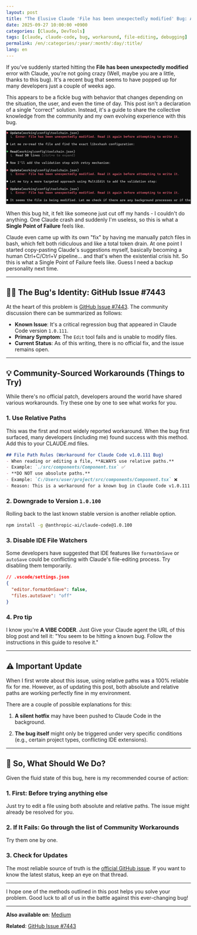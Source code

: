 ```yaml
---
layout: post
title: "The Elusive Claude 'File has been unexpectedly modified' Bug: A Workaround Solution"
date: 2025-09-27 10:00:00 +0900
categories: [Claude, DevTools]
tags: [claude, claude-code, bug, workaround, file-editing, debugging]
permalink: /en/:categories/:year/:month/:day/:title/
lang: en
---
```


If you've suddenly started hitting the **File has been unexpectedly modified** error with Claude, you're not going crazy (Well, maybe you are a little, thanks to this bug). It's a recent bug that seems to have popped up for many developers just a couple of weeks ago.

This appears to be a fickle bug with behavior that changes depending on the situation, the user, and even the time of day. This post isn't a declaration of a single "correct" solution. Instead, it's a guide to share the collective knowledge from the community and my own evolving experience with this bug.

![Claude Code Error](/assets/images/posts/2025-09-28-claude-bug/1_BPfY5nXCsBge-KoLsdbNkA.png)

When this bug hit, it felt like someone just cut off my hands - I couldn't do anything. One Claude crash and suddenly I'm useless, so this is what a **Single Point of Failure** feels like.

Claude even came up with its own "fix" by having me manually patch files in bash, which felt both ridiculous and like a total token drain. At one point I started copy-pasting Claude's suggestions myself, basically becoming a human Ctrl+C/Ctrl+V pipeline… and that's when the existential crisis hit. So this is what a Single Point of Failure feels like. Guess I need a backup personality next time.

---

## 🕵️‍♂️ The Bug's Identity: GitHub Issue #7443

At the heart of this problem is [GitHub Issue #7443](https://github.com/anthropics/claude-code/issues/7443). The community discussion there can be summarized as follows:

- **Known Issue**: It's a critical regression bug that appeared in Claude Code version `1.0.111`.
- **Primary Symptom**: The `Edit` tool fails and is unable to modify files.
- **Current Status**: As of this writing, there is no official fix, and the issue remains open.

---

## 💡 Community-Sourced Workarounds (Things to Try)

While there's no official patch, developers around the world have shared various workarounds. Try these one by one to see what works for you.

### 1. Use Relative Paths

This was the first and most widely reported workaround. When the bug first surfaced, many developers (including me) found success with this method. Add this to your CLAUDE.md files.

```markdown
## File Path Rules (Workaround for Claude Code v1.0.111 Bug)
- When reading or editing a file, **ALWAYS use relative paths.**
- Example: `./src/components/Component.tsx` ✅
- **DO NOT use absolute paths.**
- Example: `C:/Users/user/project/src/components/Component.tsx` ❌
- Reason: This is a workaround for a known bug in Claude Code v1.0.111 (GitHub Issue #7443)
```

### 2. Downgrade to Version `1.0.100`

Rolling back to the last known stable version is another reliable option.

```bash
npm install -g @anthropic-ai/claude-code@1.0.100
```

### 3. Disable IDE File Watchers

Some developers have suggested that IDE features like `formatOnSave` or `autoSave` could be conflicting with Claude's file-editing process. Try disabling them temporarily.

```json
// .vscode/settings.json
{
  "editor.formatOnSave": false,
  "files.autoSave": "off"
}
```

### 4. Pro tip

I know you're **A VIBE CODER**. Just Give your Claude agent the URL of this blog post and tell it: "You seem to be hitting a known bug. Follow the instructions in this guide to resolve it."

---

## ⚠️ Important Update

When I first wrote about this issue, using relative paths was a 100% reliable fix for me. However, as of updating this post, both absolute and relative paths are working perfectly fine in my environment.

There are a couple of possible explanations for this:

1. **A silent hotfix** may have been pushed to Claude Code in the background.

2. **The bug itself** might only be triggered under very specific conditions (e.g., certain project types, conflicting IDE extensions).

---

## 🤔 So, What Should We Do?

Given the fluid state of this bug, here is my recommended course of action:

### 1. First: Before trying anything else

Just try to edit a file using both absolute and relative paths. The issue might already be resolved for you.

### 2. If It Fails: Go through the list of Community Workarounds

Try them one by one.

### 3. Check for Updates

The most reliable source of truth is the [official GitHub issue](https://github.com/anthropics/claude-code/issues/7443). If you want to know the latest status, keep an eye on that thread.

---

I hope one of the methods outlined in this post helps you solve your problem. Good luck to all of us in the battle against this ever-changing bug!

---

**Also available on**: [Medium](https://medium.com/@yunjeongiya/the-elusive-claude-file-has-been-unexpectedly-modified-bug-a-workaround-solution-831182038d1d)

**Related**: [GitHub Issue #7443](https://github.com/anthropics/claude-code/issues/7443)
